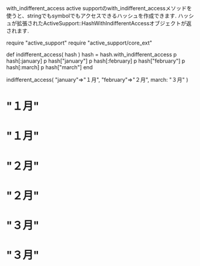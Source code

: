 with_indifferent_access
active supportのwith_indifferent_accessメソッドを使うと、stringでもsymbolでもアクセスできるハッシュを作成できます.
ハッシュが拡張されたActiveSupport::HashWithIndifferentAccessオブジェクトが返されます.

require "active_support"
require "active_support/core_ext"

def indifferent_access( hash )
  hash = hash.with_indifferent_access
  p hash[:january]
  p hash["january"]
  p hash[:february]
  p hash["february"]
  p hash[:march]
  p hash["march"]
end

indifferent_access( "january"=>"１月", "february"=>"２月", march: "３月" )
  # "１月"
  # "１月"
  # "２月"
  # "２月"
  # "３月"
  # "３月"